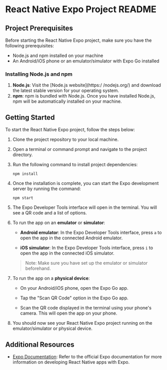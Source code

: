 # React Native Expo Project README

## Project Prerequisites
Before starting the React Native Expo project, make sure you have the following prerequisites:

- Node.js and npm installed on your machine
- An Android/iOS phone or an emulator/simulator with Expo Go installed

### Installing Node.js and npm
1. **Node.js**: Visit the [Node.js website](https:/ 
/nodejs.org/) and download the latest stable version for your operating system.
2. **npm**: npm is bundled with Node.js. Once you have installed Node.js, npm will be automatically installed on your machine.

## Getting Started
To start the React Native Expo project, follow the steps below:

1. Clone the project repository to your local machine.

2. Open a terminal or command prompt and navigate to the project directory.

3. Run the following command to install project dependencies:
   ```
   npm install
   ```

4. Once the installation is complete, you can start the Expo development server by running the command:
   ```
   npm start
   ```

5. The Expo Developer Tools interface will open in the terminal. You will see a QR code and a list of options.

6. To run the app on an **emulator** or **simulator**:

   - **Android emulator**: In the Expo Developer Tools interface, press `a` to open the app in the connected Android emulator.
   
   - **iOS simulator**: In the Expo Developer Tools interface, press `i` to open the app in the connected iOS simulator.

   > Note: Make sure you have set up the emulator or simulator beforehand.

7. To run the app on a **physical device**:

   - On your Android/iOS phone, open the Expo Go app.

   - Tap the "Scan QR Code" option in the Expo Go app.

   - Scan the QR code displayed in the terminal using your phone's camera. This will open the app on your phone.

8. You should now see your React Native Expo project running on the emulator/simulator or physical device.

## Additional Resources
- [Expo Documentation](https://docs.expo.dev/): Refer to the official Expo documentation for more information on developing React Native apps with Expo.
